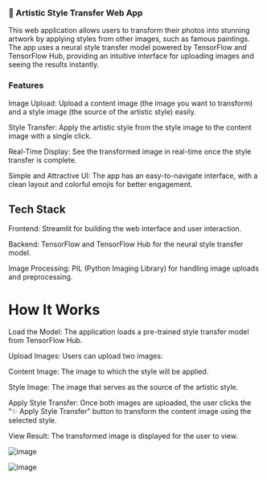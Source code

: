

### 🎨 Artistic Style Transfer Web App

This web application allows users to transform their photos into stunning artwork by applying styles from other images, such as famous paintings. The app uses a neural style transfer model powered by TensorFlow and TensorFlow Hub, providing an intuitive interface for uploading images and seeing the results instantly.

### Features
Image Upload: Upload a content image (the image you want to transform) and a style image (the source of the artistic style) easily.


Style Transfer: Apply the artistic style from the style image to the content image with a single click.


Real-Time Display: See the transformed image in real-time once the style transfer is complete.


Simple and Attractive UI: The app has an easy-to-navigate interface, with a clean layout and colorful emojis for better engagement.

## Tech Stack
Frontend: Streamlit for building the web interface and user interaction.


Backend: TensorFlow and TensorFlow Hub for the neural style transfer model.


Image Processing: PIL (Python Imaging Library) for handling image uploads and preprocessing.


# How It Works
Load the Model: The application loads a pre-trained style transfer model from TensorFlow Hub.


Upload Images: Users can upload two images:


Content Image: The image to which the style will be applied.


Style Image: The image that serves as the source of the artistic style.


Apply Style Transfer: Once both images are uploaded, the user clicks the "✨ Apply Style Transfer" button to transform the content image using the selected style.


View Result: The transformed image is displayed for the user to view.


![image](https://github.com/user-attachments/assets/9c0834cf-bd48-4180-a3c8-c98126e87323)




![image](https://github.com/user-attachments/assets/d010d409-d1c1-4904-bc7c-5fb1ed2405f7)

